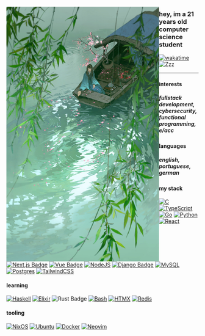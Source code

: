 <p float="left">
  <img src="https://github.com/matheus-hrm/matheus-hrm/blob/d47a3e20117903a00bb11d0069be00346530eff3/leaf.jpg" width="400" align="left">
</p>

### hey, im a 21 years old computer science student 

[![wakatime](https://wakatime.com/badge/user/c1054241-c005-4f30-bee2-f1689db4f8f4.svg)](https://wakatime.com/@c1054241-c005-4f30-bee2-f1689db4f8f4)
<img src="https://raw.githubusercontent.com/Tarikul-Islam-Anik/Animated-Fluent-Emojis/master/Emojis/Smilies/Zzz.png" alt="Zzz" width="25" height="25" />

---
#### interests

<h5> fullstack development, cybersecurity, functional programming, e/acc </h5>

#### languages
<h5>english, portuguese, german</h5>

#### my stack 
[![C](https://img.shields.io/badge/C-00599C?logo=c&logoColor=white)](#)
[![TypeScript](https://img.shields.io/badge/TypeScript-3178C6?logo=typescript&logoColor=fff)](#)
[![Go](https://img.shields.io/badge/Go-%2300ADD8.svg?&logo=go&logoColor=white)](#)
[![Python](https://img.shields.io/badge/Python-3776AB?logo=python&logoColor=fff)](#)
[![React](https://img.shields.io/badge/React-%2320232a.svg?logo=react&logoColor=%2361DAFB)](#)
[![Next.js Badge](https://img.shields.io/badge/next.js-black?style=flat&logo=next.js&logoColor=white)](https://nextjs.org/)
[![Vue Badge](https://img.shields.io/badge/vue.js-black?style=flat&logo=vue.js&logoColor=4FC08D)](https://vuejs.org/)
[![NodeJS](https://img.shields.io/badge/Node.js-6DA55F?logo=node.js&logoColor=white)](#)
[![Django Badge](https://img.shields.io/badge/django-6DA55F?style=flat&logo=django&logoColor=092E20)]()
[![MySQL](https://img.shields.io/badge/MySQL-4479A1?logo=mysql&logoColor=fff)]()
[![Postgres](https://img.shields.io/badge/Postgres-%23316192.svg?logo=postgresql&logoColor=white)](#)
[![TailwindCSS](https://img.shields.io/badge/Tailwind%20CSS-%2338B2AC.svg?logo=tailwind-css&logoColor=white)](#)

#### learning
[![Haskell](https://img.shields.io/badge/Haskell-5e5086?logo=haskell&logoColor=white)](#)
[![Elixir](https://img.shields.io/badge/Elixir-%234B275F.svg?&logo=elixir&logoColor=white)](#)
![Rust Badge](https://img.shields.io/badge/rust-%23000000.svg?-style=flat&logo=rust&logoColor=white)
[![Bash](https://img.shields.io/badge/Bash-4EAA25?logo=gnubash&logoColor=fff)](#)
[![HTMX](https://img.shields.io/badge/HTMX-36C?logo=htmx&logoColor=fff)](#)
[![Redis](https://img.shields.io/badge/Redis-%23DD0031.svg?logo=redis&logoColor=white)](#)

#### tooling 

[![NixOS](https://img.shields.io/badge/NixOS-5277C3?logo=nixos&logoColor=fff)](#)
[![Ubuntu](https://img.shields.io/badge/Ubuntu-E95420?logo=ubuntu&logoColor=white)](#)
[![Docker](https://img.shields.io/badge/Docker-2496ED?logo=docker&logoColor=fff)](#)
[![Neovim](https://img.shields.io/badge/Neovim-57A143?logo=neovim&logoColor=fff)](#)

